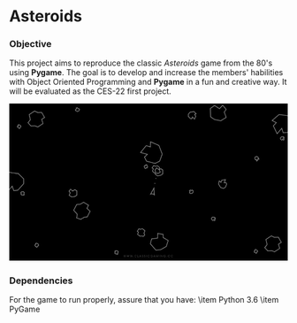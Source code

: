 # Asteroids

### Objective
This project aims to reproduce the classic *Asteroids* game from the 80's
using **Pygame**. The goal is to develop and increase the members' habilities
with Object Oriented Programming and **Pygame** in a fun and creative way. It
will be evaluated as the CES-22 first project.

![Game Example Screenshot](assets/graphics/example_screenshot.jpg)

### Dependencies
For the game to run properly, assure that you have:
\item Python 3.6
\item PyGame

